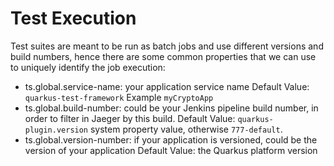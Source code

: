 # Test Execution

Test suites are meant to be run as batch jobs and use different versions and build numbers, hence there are some common properties 
that we can use to uniquely identify the job execution:

- ts.global.service-name: your application service name 
        Default Value: `quarkus-test-framework`
        Example `myCryptoApp`
- ts.global.build-number: could be your Jenkins pipeline build number, in order to filter in Jaeger by this build.
        Default Value: `quarkus-plugin.version` system property value, otherwise `777-default`.
- ts.global.version-number: if your application is versioned, could be the version of your application
        Default Value: the Quarkus platform version 
        
